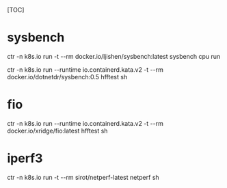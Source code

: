 
[TOC]
# sysbench
ctr -n k8s.io run  -t --rm docker.io/ljishen/sysbench:latest sysbench cpu run

ctr -n k8s.io run --runtime io.containerd.kata.v2 -t --rm docker.io/dotnetdr/sysbench:0.5 hfftest sh

# fio
ctr -n k8s.io run --runtime io.containerd.kata.v2 -t --rm docker.io/xridge/fio:latest hfftest sh

# iperf3
ctr -n k8s.io run  -t --rm sirot/netperf-latest netperf sh
